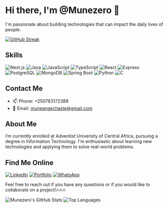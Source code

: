 # Hi there, I'm @Munezero 👋

I'm passionate about building technologies that can impact the daily lives of people.

[![GitHub Streak](https://streak-stats.demolab.com/?user=Munezero2000)](https://git.io/streak-stats)

## Skills

![Next.js](https://img.shields.io/badge/Next.js-000000?style=for-the-badge&logo=nextdotjs&logoColor=white)
![Java](https://img.shields.io/badge/Java-007396?style=for-the-badge&logo=java&logoColor=white)
![JavaScript](https://img.shields.io/badge/JavaScript-F7DF1E?style=for-the-badge&logo=javascript&logoColor=black)
![TypeScript](https://img.shields.io/badge/TypeScript-007ACC?style=for-the-badge&logo=typescript&logoColor=white)
![React](https://img.shields.io/badge/React-20232A?style=for-the-badge&logo=react&logoColor=61DAFB)
![Express](https://img.shields.io/badge/Express-000000?style=for-the-badge&logo=express&logoColor=white)
![PostgreSQL](https://img.shields.io/badge/PostgreSQL-336791?style=for-the-badge&logo=postgresql&logoColor=white)
![MongoDB](https://img.shields.io/badge/MongoDB-47A248?style=for-the-badge&logo=mongodb&logoColor=white)
![Spring Boot](https://img.shields.io/badge/Spring_Boot-6DB33F?style=for-the-badge&logo=spring-boot&logoColor=white)
![Python](https://img.shields.io/badge/Python-3776AB?style=for-the-badge&logo=python&logoColor=white)
![C](https://img.shields.io/badge/C-A8B9CC?style=for-the-badge&logo=c&logoColor=white)

## Contact Me

- 📫 Phone: +250783172388
- 📧 Email: [muneangechaste@gmail.com](mailto:muneangechaste@gmail.com)

## About Me

I’m currently enrolled at Adventist University of Central Africa, pursuing a degree in Information Technology. I'm enthusiastic about learning new technologies and applying them to solve real-world problems.

## Find Me Online

[![LinkedIn](https://img.shields.io/badge/LinkedIn-0A66C2?style=for-the-badge&logo=linkedin&logoColor=white)](https://www.linkedin.com/in/munezero-ange-gabriel-140469234/)
[![Portfolio](https://img.shields.io/badge/Portfolio-000000?style=for-the-badge&logo=portfolio&logoColor=white)](https://magbrand.netlify.app/)
[![WhatsApp](https://img.shields.io/badge/WhatsApp-25D366?style=for-the-badge&logo=whatsapp&logoColor=white)](https://wa.link/7sf57c)

Feel free to reach out if you have any questions or if you would like to collaborate on a project!🔥🔥🔥

![Munezero's GitHub Stats](https://github-readme-stats.vercel.app/api?username=Munezero2000&show_icons=true&theme=radical)
![Top Languages](https://github-readme-stats.vercel.app/api/top-langs/?username=Munezero2000&layout=compact&theme=radical)



